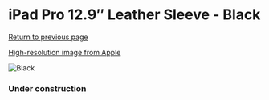 # iPad Pro 12.9″ Leather Sleeve - Black

[Return to previous page](/ipad_pro129)

[High-resolution image from Apple](https://store.storeimages.cdn-apple.com/8756/as-images.apple.com/is/MQ0U2?wid=4500&hei=4500&fmt=png)

<div style="width: 384px"><img src="/everyphone/MQ0U2.png" alt="Black"></div>

### Under construction
